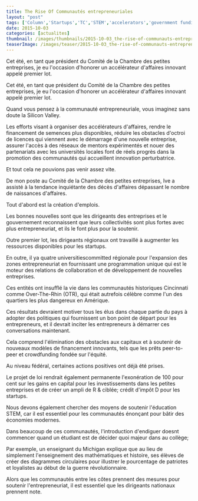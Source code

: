 ```yaml
---
title: The Rise Of Communautés entrepreneuriales
layout: "post"
tags: ['Column','Startups','TC','STEM','accelerators','government funding','Education']
date: 2015-10-03
categories: [actualites] 
thumbnail: /images/thumbnails/2015-10-03_the-rise-of-communauts-entrepreneuriales.png
teaserImage: /images/teaser/2015-10-03_the-rise-of-communauts-entrepreneuriales.png
---
```


<p>Cet &#233;t&#233;, en tant que pr&#233;sident du Comit&#233; de la Chambre des petites entreprises, je eu l'occasion d'honorer un acc&#233;l&#233;rateur d'affaires innovant appel&#233; premier lot. </p>
<!--more-->

<p>Cet &#233;t&#233;, en tant que pr&#233;sident du Comit&#233; de la Chambre des petites entreprises, je eu l'occasion d'honorer un acc&#233;l&#233;rateur d'affaires innovant appel&#233; premier lot. </p><p>Quand vous pensez &#224; la communaut&#233; entrepreneuriale, vous imaginez sans doute la Silicon Valley. </p><p>Les efforts visant &#224; organiser des acc&#233;l&#233;rateurs d'affaires, rendre le financement de semences plus disponibles, r&#233;duire les obstacles d'octroi de licences qui viennent avec le d&#233;marrage d'une nouvelle entreprise, assurer l'acc&#232;s &#224; des r&#233;seaux de mentors exp&#233;riment&#233;s et nouer des partenariats avec les universit&#233;s locales font de r&#233;els progr&#232;s dans la promotion des communaut&#233;s qui accueillent innovation perturbatrice.</p><p>Et tout cela ne pouvions pas venir assez vite.</p><p>De mon poste au Comit&#233; de la Chambre des petites entreprises, Ive a assist&#233; &#224; la tendance inqui&#233;tante des d&#233;c&#232;s d'affaires d&#233;passant le nombre de naissances d'affaires. </p><p>Tout d'abord est la cr&#233;ation d'emplois. </p><p>Les bonnes nouvelles sont que les dirigeants des entreprises et le gouvernement reconnaissent que leurs collectivit&#233;s sont plus fortes avec plus entrepreneuriat, et ils le font plus pour la soutenir. </p><p>Outre premier lot, les dirigeants r&#233;gionaux ont travaill&#233; &#224; augmenter les ressources disponibles pour les startups. </p><p>En outre, il ya quatre universitiescommitted r&#233;gionale pour l'expansion des zones entrepreneuriat en fournissant une programmation unique qui est le moteur des relations de collaboration et de d&#233;veloppement de nouvelles entreprises. </p><p>Ces entit&#233;s ont insuffl&#233; la vie dans les communaut&#233;s historiques Cincinnati comme Over-The-Rhin (OTR), qui &#233;tait autrefois c&#233;l&#232;bre comme l'un des quartiers les plus dangereux en Am&#233;rique. </p><p>Ces r&#233;sultats devraient motiver tous les &#233;lus dans chaque partie du pays &#224; adopter des politiques qui fournissent un bon point de d&#233;part pour les entrepreneurs, et il devrait inciter les entrepreneurs &#224; d&#233;marrer ces conversations maintenant.</p><p>Cela comprend l'&#233;limination des obstacles aux capitaux et &#224; soutenir de nouveaux mod&#232;les de financement innovants, tels que les pr&#234;ts peer-to-peer et crowdfunding fond&#233;e sur l'&#233;quit&#233;. </p><p>Au niveau f&#233;d&#233;ral, certaines actions positives ont d&#233;j&#224; &#233;t&#233; prises. </p><p>Le projet de loi rendrait &#233;galement permanente l'exon&#233;ration de 100 pour cent sur les gains en capital pour les investissements dans les petites entreprises et de cr&#233;er un ampli de R & cibl&#233;e; cr&#233;dit d'imp&#244;t D pour les startups. </p><p>Nous devons &#233;galement chercher des moyens de soutenir l'&#233;ducation STEM, car il est essentiel pour les communaut&#233;s &#233;non&#231;ant pour b&#226;tir des &#233;conomies modernes. </p><p>Dans beaucoup de ces communaut&#233;s, l'introduction d'endiguer doesnt commencer quand un &#233;tudiant est de d&#233;cider quoi majeur dans au coll&#232;ge; </p><p>Par exemple, un enseignant du Michigan explique que au lieu de simplement l'enseignement des math&#233;matiques et histoire, ses &#233;l&#232;ves de cr&#233;er des diagrammes circulaires pour illustrer le pourcentage de patriotes et loyalistes au d&#233;but de la guerre r&#233;volutionnaire. </p><p>Alors que les communaut&#233;s entre les c&#244;tes prennent des mesures pour soutenir l'entrepreneuriat, il est essentiel que les dirigeants nationaux prennent note. </p>